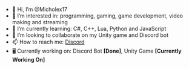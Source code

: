 - 👋 Hi, I’m @Micholex17
- 👀 I’m interested in: programming, gaming, game development, video making and streaming
- 🌱 I’m currently learning: C#, C++, Lua, Python and JavaScript
- 💞️ I’m looking to collaborate on my Unity game and Discord bot
- 📫 How to reach me: [Discord](https://discord.gg/FestWc3Gp3)
- 🖥️ Currently working on: Discord Bot **[Done]**, Unity Game **[Currently Working On]**

<!---
Micholex17/Micholex17 is a ✨ special ✨ repository because its `README.md` (this file) appears on your GitHub profile.
You can click the Preview link to take a look at your changes.
--->
